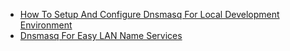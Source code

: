 - [How To Setup And Configure Dnsmasq For Local Development Environment](https://www.computersnyou.com/3786/how-to-setup-dnsmasq-local-dns/)
- [Dnsmasq For Easy LAN Name Services](https://www.linux.com/learn/dnsmasq-easy-lan-name-services)
